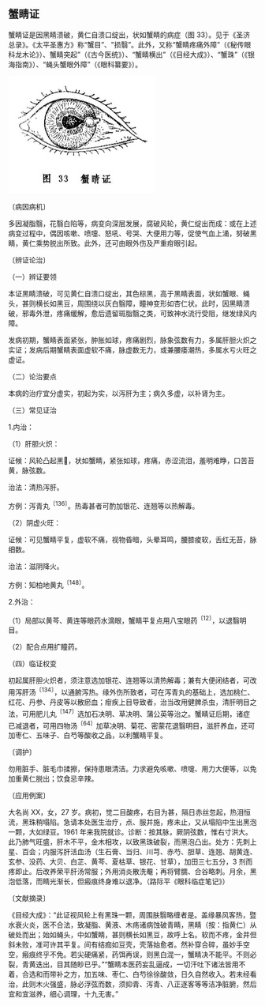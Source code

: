 ## 蟹睛证

蟹睛证是因黑睛溃破，黄仁自溃口绽出，状如蟹睛的病症（图 33）。见于《圣济总录》。《太平圣惠方》称“蟹目”、"损翳”。此外，又称“蟹睛疼痛外障”（《秘传眼科龙木论》）、蟹睛突起”（《古今医统》）、“蟹睛横出”（《目经大成》）、“蟹珠”（《银海指南》）、“蝇头蟹眼外障”（《眼科纂要》）。

<img src="./img/33.jpg" style="zoom:50%;" />

〔病因病机〕

多因凝脂翳，花翳白陷等，病变向深层发展，腐破风轮，黄仁绽出而成：或在上述病变过程中，偶因咳嗽、喷嚏、怒吼、号哭、大便用力等，促使气血上涌，努破黑睛，黄仁乘势脱出所致。此外，还可由眼外伤及严重疳眼引起。

〔辨证论治〕

（一）辨证要领

本证黑睛溃破，可见黄仁自溃口绽出，其色棕黑，高于黑睛表面，状如蟹眼、蝇头，甚则横长如黑豆，周围绕以灰白翳障，瞳神变形如杏仁状。此时，因黑睛溃破，邪毒外泄，疼痛缓解，愈后遗留斑脂翳之类，可致神水流行受阻，继发绿风内障。

发病初期，蟹睛表面紧张，肿胀如球，疼痛剧烈，脉象弦数有力，多属肝胆火炽之实证；发病后期蟹睛表面虚软不痛，脉虚数无力，或兼腰痿潮热，多属水亏火旺之虚证。

（二）论治要点

本病的治疗宜分虚实，初起为实，以泻肝为主；病久多虚，以补肾为主。

（三）常见证治

1.内治：

（1）肝胆火炽：

证候：风轮凸起黑𥅲，状如蟹睛，紧张如球，疼痛，赤涩流泪，羞明难睁，口苦苔黄，脉弦数。

治法：清热泻肝。

方例：泻青丸<sup>〔136〕</sup>。热毒甚者可酌加银花、连翘等以热解毒。

（2）阴虚火旺：

证候：可见蟹睛平复，虚软不痛，视物昏暗，头晕耳鸣，腰膝痠软，舌红无苔，脉细数。

治法：滋阴降火。

方例：知柏地黄丸<sup>〔148〕</sup>。

2.外治：

（1）局部以黄芩、黄连等眼药水滴眼，蟹睛平复点用八宝眼药<sup>〔12〕</sup>，以退翳明目。

（2）配合点用扩瞳药。

（四）临证权变

初起属肝胆火炽者，须注意选加银花、连翘等以清热解毒；兼有大便闭结者，可改用泻肝汤<sup>〔134〕</sup>，以通腑泻热。缘外伤所致者，可在泻青丸的基础上，选加桃仁、红花、丹参、丹皮等以散瘀血；疳疾上目导致者，治当改用健脾杀虫，清肝明目之法，可用肥儿丸<sup>〔147〕</sup>选加石决明、草决明、蒲公英等治之。蟹睛证后期，诸症已减退者，可用四物汤<sup>〔64〕</sup>加草决明、菊花、密蒙花退翳明目，滋肝养血，还可加枣仁、五味子、白芍等酸收之品，以利蟹睛平复。

〔调护〕

勿用脏手、脏毛巾揉擦，保持患眼清洁。力求避免咳嗽、喷嚏、用力大便等，以免加重黄仁脱出；饮食忌辛辣。

〔应用例案〕

大名尚 XX，女，27 岁。病初，觉二目酸疼，右目为甚，隔日赤丝忽起，热泪恒流，黑珠稍塌陷。急请本处医生治疗，点、服并施，疼未止，又从塌陷中生出黑泡一颗，大如绿豆。1961 年来我院就诊。诊断：按其脉，厥阴弦数，惟右寸洪大。此乃肺气旺盛，肝木不平，金木相攻，以致黑珠破裂，而黑泡凸出。处方：先刺上星、百会；内服泻肝活血汤（生石膏、当归、川芎、赤芍、胆草、连翘、胡黄连、玄参、没药、大贝、白芷、黄芩、夏枯草、银花、甘草），加田三七五分，3 剂而疼即止。后改养荣平肝汤常服；外用消炎散洗罨；再将臂臑、合谷略刺。月余，黑泡低落，而睛光渐长，但瘢痕终身难以退净。（路际平《眼科临症笔记》）

〔文献摘录〕

《目经大成》：“此证视风轮上有黑珠一颗，周围肤翳略缠者是。盖缘暴风客热，暨水衰火炎，医不合法，致凝脂、黄液、木疡诸病蚀破青睛，黑睛（按：指黄仁）从破处而出；始如蝇头，中如蟹睛，甚则横长如黑豆，故呼上名。软而不疼，金井但斜未败，准可许其平复。间有结痂如豆壳，壳落始愈者。然补穿合碎，虽妙手空空，瘢痕终乎不免。若尖硬痛紧，药饵再误，则黑白混一，蟹睛决不能平。不则必裂，青黄迭出，目其随眇已乎。”“蟹睛本医药妄乱逼成，一切汗吐下诸法皆用不着，合选和而带补之方，加五味、枣仁、白芍徐徐酸敛，日久自然收入。若未经看治，此则木火强盛，脉必浮弦而数，须抑青、泻青、八正逐客等等洁净脏腑，然后宜和宜滋养，细心调理，十九无害。”
